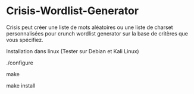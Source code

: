 # Crisis-Wordlist-Generator
Crisis peut créer une liste de mots aléatoires ou une liste de charset personnalisées pour crunch wordlist generator sur la base de critères que vous spécifiez.


Installation dans linux (Tester sur Debian et Kali Linux)


./configure

make

make install
